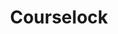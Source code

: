---
title: "Courselock"
description: "I slept through the first time I had to enroll into courses so I developed a system that would automatically do it for me. (It did not work)"
start_date: "November 26 2023"
end_date: "November 26 2023"
is_published: true
is_pinned: false
is_important: false
project_tags:
- Python
- Selenium
repository_link: "https://github.com/lalitm1004/Courselock"
---